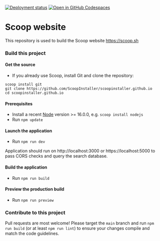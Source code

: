 [![Deployment status](https://img.shields.io/github/actions/workflow/status/ScoopInstaller/scoopinstaller.github.io/build-deploy.yml?label=Deployment&logo=github&style=flat-square)](https://github.com/ScoopInstaller/scoopinstaller.github.io/deployments)
[![Open in GitHub Codespaces](https://img.shields.io/badge/Codespaces-Open%20in%20GitHub%20CodeSpaces-blue?logo=github&style=flat-square)](https://github.com/codespaces/new?hide_repo_select=true&ref=main&repo=276677210)

# Scoop website

This repository is used to build the Scoop website https://scoop.sh


### Build this project

#### Get the source
- If you already use Scoop, install Git and clone the repository:
```
scoop install git
git clone https://github.com/ScoopInstaller/scoopinstaller.github.io
cd scoopinstaller.github.io
```

#### Prerequisites
- Install a recent [Node](https://nodejs.org/en/ "Node") version >= 16.0.0, e.g. `scoop install nodejs`
- Run `npm update`

#### Launch the application
- Run `npm run dev`

Application should run on http://localhost:3000 or https://localhost:5000 to pass CORS checks and query the search database.

#### Build the application
- Run `npm run build`

#### Preview the production build
- Run `npm run preview`

### Contribute to this project
Pull requests are most welcome!
Please target the `main` branch and run `npm run build` (or at least `npm run lint`) to ensure your changes compile and match the code guidelines.
